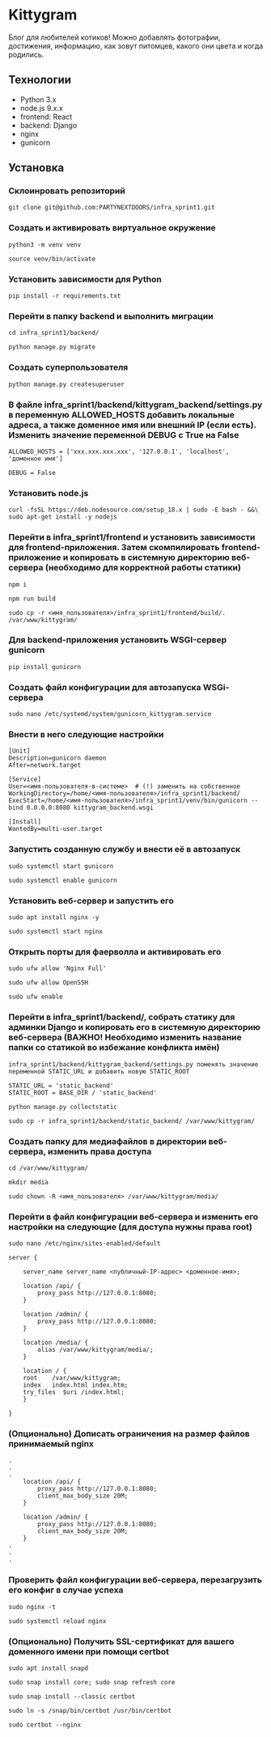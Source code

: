 # Kittygram

Блог для любителей котиков! Можно добавлять фотографии, достижения, информацию, как зовут питомцев, какого они цвета и когда родились.

## Технологии
- Python 3.x
- node.js 9.x.x
- frontend: React
- backend: Django
- nginx
- gunicorn

## Установка
### Склоинровать репозиторий
```
git clone git@github.com:PARTYNEXTDOORS/infra_sprint1.git
```

### Создать и активировать виртуальное окружение
```
python3 -m venv venv
```
```
source venv/bin/activate
```

### Установить зависимости для Python
```
pip install -r requirements.txt 
```

### Перейти в папку backend и выполнить миграции
```
cd infra_sprint1/backend/
```
```
python manage.py migrate
```

### Создать суперпользователя
```
python manage.py createsuperuser
```

### В файле infra_sprint1/backend/kittygram_backend/settings.py в переменную ALLOWED_HOSTS добавить локальные адреса, а также доменное имя или внешний IP (если есть). Изменить значение переменной DEBUG с True на False
```
ALLOWED_HOSTS = ['xxx.xxx.xxx.xxx', '127.0.0.1', 'localhost', 'доменное имя']
```
```
DEBUG = False
```

### Установить node.js
```
curl -fsSL https://deb.nodesource.com/setup_18.x | sudo -E bash - &&\
sudo apt-get install -y nodejs
```

### Перейти в infra_sprint1/frontend и установить зависимости для frontend-приложения. Затем скомпилировать frontend-приложение и копировать в системную директорию веб-сервера (необходимо для корректной работы статики)
```
npm i
```
```
npm run build
```
```
sudo cp -r <имя_пользователя>/infra_sprint1/frontend/build/. /var/www/kittygram/
```

### Для backend-приложения установить WSGI-сервер gunicorn
```
pip install gunicorn
```

### Создать файл конфигурации для автозапуска WSGi-сервера
```
sudo nano /etc/systemd/system/gunicorn_kittygram.service
```

### Внести в него следующие настройки
```
[Unit]
Description=gunicorn daemon 
After=network.target 

[Service]
User=<имя-пользователя-в-системе>  # (!) заменить на собственное
WorkingDirectory=/home/<имя-пользователя>/infra_sprint1/backend/
ExecStart=/home/<имя-пользователя>/infra_sprint1/venv/bin/gunicorn --bind 0.0.0.0:8080 kittygram_backend.wsgi

[Install]
WantedBy=multi-user.target 
```

### Запустить созданную службу и внести её в автозапуск
```
sudo systemctl start gunicorn
```
```
sudo systemctl enable gunicorn
```

### Установить веб-сервер и запустить его
```
sudo apt install nginx -y
```
```
sudo systemctl start nginx 
```

### Открыть порты для фаерволла и активировать его
```
sudo ufw allow 'Nginx Full'
```
```
sudo ufw allow OpenSSH
```
```
sudo ufw enable
```

### Перейти в infra_sprint1/backend/, собрать статику для админки Django и копировать его в системную директорию веб-сервера (ВАЖНО! Необходимо изменить название папки со статикой во избежание конфликта имён)
```
infra_sprint1/backend/kittygram_backend/settings.py поменять значение переменной STATIC_URL и добавить новую STATIC_ROOT

STATIC_URL = 'static_backend'
STATIC_ROOT = BASE_DIR / 'static_backend' 
```
```
python manage.py collectstatic
```
```
sudo cp -r infra_sprint1/backend/static_backend/ /var/www/kittygram/
```

### Создать папку для медиафайлов в директории веб-сервера, изменить права доступа
```
cd /var/www/kittygram/
```
```
mkdir media
```
```
sudo chown -R <имя_пользователя> /var/www/kittygram/media/
```

### Перейти в файл конфигурации веб-сервера и изменить его настройки на следующие (для доступа нужны права root)
```
sudo nano /etc/nginx/sites-enabled/default 
```
```
server {

    server_name server_name <публичный-IP-адрес> <доменное-имя>;

    location /api/ {
        proxy_pass http://127.0.0.1:8080;
    }

    location /admin/ {
        proxy_pass http://127.0.0.1:8080;
    }

    location /media/ {
        alias /var/www/kittygram/media/;
    }

    location / {
    root    /var/www/kittygram;
    index   index.html index.htm;
    try_files  $uri /index.html;
    }

}
```

### (Опционально) Дописать ограничения на размер файлов принимаемый nginx
```
.
.
.
    location /api/ {
        proxy_pass http://127.0.0.1:8080;
        client_max_body_size 20M;
    }

    location /admin/ {
        proxy_pass http://127.0.0.1:8080;
        client_max_body_size 20M;
    }
.
.
.
```

### Проверить файл конфигурации веб-сервера, перезагрузить его конфиг в случае успеха
```
sudo nginx -t
```
```
sudo systemctl reload nginx
```

### (Опционально) Получить SSL-сертификат для вашего доменного имени при помощи certbot
```
sudo apt install snapd
```
```
sudo snap install core; sudo snap refresh core
```
```
sudo snap install --classic certbot
```
```
sudo ln -s /snap/bin/certbot /usr/bin/certbot 
```
```
sudo certbot --nginx
```
